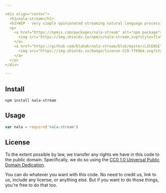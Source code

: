 ```yaml
---

<div align="center">
  <h1>nala-stream</h1>
  <h2>WIP - very simple opinionated streaming natural language processing</h2>
  <p>
    <a href="https://npmjs.com/packages/nala-stream" alt="npm package">
      <img src="https://img.shields.io/npm/v/nala-stream.svg?style=flat-square">
    </a>
    <a href="https://github.com/blahah/nala-stream/blob/master/LICENSE" alt="CC0 public domain">
      <img src="https://img.shields.io/badge/license-CC0-ff69b4.svg?style=flat-square">
    </a>
  </p>
</div>

---
```


## Install

```
npm install nala-stream
```

## Usage

``` js
var nala = require('nala-stream')
```

## License

To the extent possible by law, we transfer any rights we have in this code to the public domain. Specifically, we do so using the [CC0 1.0 Universal Public Domain Dedication](https://creativecommons.org/publicdomain/zero/1.0/).

You can do whatever you want with this code. No need to credit us, link to us, include any license, or anything else. But if you want to do those things, you're free to do that too.
